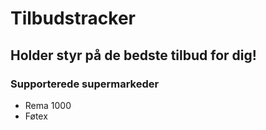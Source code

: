 # Tilbudstracker

## Holder styr på de bedste tilbud for dig!

### Supporterede supermarkeder

- Rema 1000
- Føtex
